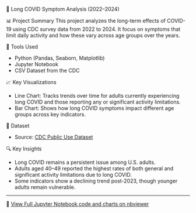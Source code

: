 🏥 Long COVID Symptom Analysis (2022–2024)

📊 Project Summary
This project analyzes the long-term effects of COVID-19 using CDC survey data from 2022 to 2024. It focus on symptoms that limit daily activity and how these 
vary across age groups over the years.

🧰 Tools Used
- Python (Pandas, Seaborn, Matplotlib)
- Jupyter Notebook
- CSV Dataset from the CDC

📈 Key Visualizations
- Line Chart: Tracks trends over time for adults currently experiencing long COVID and those reporting any or significant activity limitations.
- Bar Chart: Shows how long COVID symptoms impact different age groups across key indicators.

📁 Dataset
- Source: [CDC Public Use Dataset](https://www.cdc.gov/nchs/covid19/pulse/long-covid.htm?utm_source)

🔍 Key Insights
- Long COVID remains a persistent issue among U.S. adults.
- Adults aged 40–49 reported the highest rates of both general and significant activity limitations due to long COVID.
- Some indicators show a declining trend post-2023, though younger adults remain vulnerable.

---
🔗 [View Full Jupyter Notebook code and charts on nbviewer](https://nbviewer.org/github/kimmykimz/long_covid_analysis/blob/main/Long-Term%20COVID-19%20Symptoms%20Analysis(2022%20-%202024).ipynb)
